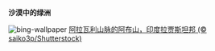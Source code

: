 
**沙漠中的绿洲**

![bing-wallpaper](https://www.bing.com/th?id=OHR.MountAbu_ZH-CN1348295593_1920x1080.jpg)
[阿拉瓦利山脉的阿布山，印度拉贾斯坦邦 (© saiko3p/Shutterstock)](https://www.bing.com/search?q=%E6%8B%89%E8%B4%BE%E6%96%AF%E5%9D%A6%E9%82%A6+%E9%98%BF%E5%B8%83%E5%B1%B1&amp;form=hpcapt&amp;mkt=zh-cn)
  